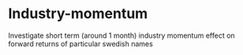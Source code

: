 # Industry-momentum
Investigate short term (around 1 month) industry momentum effect on forward returns of particular swedish names 
